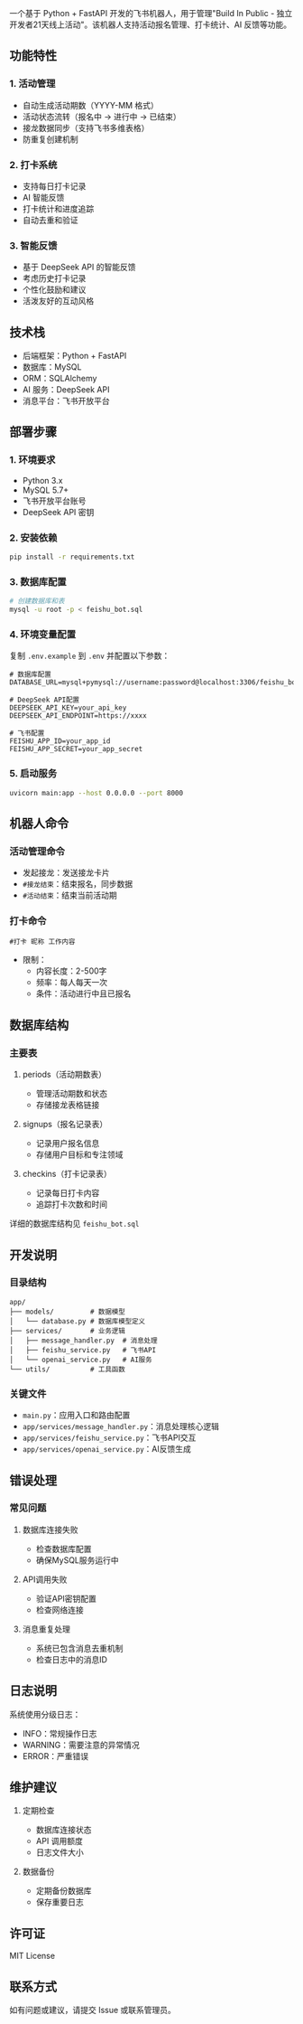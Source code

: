  

一个基于 Python + FastAPI 开发的飞书机器人，用于管理"Build In Public - 独立开发者21天线上活动"。该机器人支持活动报名管理、打卡统计、AI 反馈等功能。

## 功能特性

### 1. 活动管理
- 自动生成活动期数（YYYY-MM 格式）
- 活动状态流转（报名中 -> 进行中 -> 已结束）
- 接龙数据同步（支持飞书多维表格）
- 防重复创建机制

### 2. 打卡系统
- 支持每日打卡记录
- AI 智能反馈
- 打卡统计和进度追踪
- 自动去重和验证

### 3. 智能反馈
- 基于 DeepSeek API 的智能反馈
- 考虑历史打卡记录
- 个性化鼓励和建议
- 活泼友好的互动风格

## 技术栈

- 后端框架：Python + FastAPI
- 数据库：MySQL
- ORM：SQLAlchemy
- AI 服务：DeepSeek API
- 消息平台：飞书开放平台

## 部署步骤

### 1. 环境要求
- Python 3.x
- MySQL 5.7+
- 飞书开放平台账号
- DeepSeek API 密钥

### 2. 安装依赖
```bash
pip install -r requirements.txt
```

### 3. 数据库配置
```bash
# 创建数据库和表
mysql -u root -p < feishu_bot.sql
```

### 4. 环境变量配置
复制 `.env.example` 到 `.env` 并配置以下参数：
```env
# 数据库配置
DATABASE_URL=mysql+pymysql://username:password@localhost:3306/feishu_bot

# DeepSeek API配置
DEEPSEEK_API_KEY=your_api_key
DEEPSEEK_API_ENDPOINT=https://xxxx

# 飞书配置
FEISHU_APP_ID=your_app_id
FEISHU_APP_SECRET=your_app_secret
```

### 5. 启动服务
```bash
uvicorn main:app --host 0.0.0.0 --port 8000
```

## 机器人命令

### 活动管理命令
- 发起接龙：发送接龙卡片
- `#接龙结束`：结束报名，同步数据
- `#活动结束`：结束当前活动期

### 打卡命令
```
#打卡 昵称 工作内容
```
- 限制：
  - 内容长度：2-500字
  - 频率：每人每天一次
  - 条件：活动进行中且已报名

## 数据库结构

### 主要表
1. periods（活动期数表）
   - 管理活动期数和状态
   - 存储接龙表格链接

2. signups（报名记录表）
   - 记录用户报名信息
   - 存储用户目标和专注领域

3. checkins（打卡记录表）
   - 记录每日打卡内容
   - 追踪打卡次数和时间

详细的数据库结构见 `feishu_bot.sql`

## 开发说明

### 目录结构
```
app/
├── models/         # 数据模型
│   └── database.py # 数据库模型定义
├── services/       # 业务逻辑
│   ├── message_handler.py  # 消息处理
│   ├── feishu_service.py   # 飞书API
│   └── openai_service.py   # AI服务
└── utils/          # 工具函数
```

### 关键文件
- `main.py`：应用入口和路由配置
- `app/services/message_handler.py`：消息处理核心逻辑
- `app/services/feishu_service.py`：飞书API交互
- `app/services/openai_service.py`：AI反馈生成

## 错误处理

### 常见问题
1. 数据库连接失败
   - 检查数据库配置
   - 确保MySQL服务运行中
   
2. API调用失败
   - 验证API密钥配置
   - 检查网络连接

3. 消息重复处理
   - 系统已包含消息去重机制
   - 检查日志中的消息ID

## 日志说明

系统使用分级日志：
- INFO：常规操作日志
- WARNING：需要注意的异常情况
- ERROR：严重错误

## 维护建议

1. 定期检查
   - 数据库连接状态
   - API 调用额度
   - 日志文件大小

2. 数据备份
   - 定期备份数据库
   - 保存重要日志

## 许可证

MIT License

## 联系方式

如有问题或建议，请提交 Issue 或联系管理员。